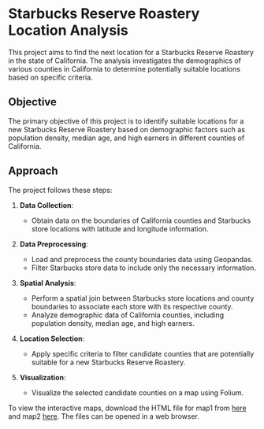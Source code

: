 # Starbucks Reserve Roastery Location Analysis

This project aims to find the next location for a Starbucks Reserve Roastery in the state of California. The analysis investigates the demographics of various counties in California to determine potentially suitable locations based on specific criteria.

## Objective

The primary objective of this project is to identify suitable locations for a new Starbucks Reserve Roastery based on demographic factors such as population density, median age, and high earners in different counties of California.

## Approach

The project follows these steps:

1. **Data Collection**: 
   - Obtain data on the boundaries of California counties and Starbucks store locations with latitude and longitude information.

2. **Data Preprocessing**:
   - Load and preprocess the county boundaries data using Geopandas.
   - Filter Starbucks store data to include only the necessary information.

3. **Spatial Analysis**:
   - Perform a spatial join between Starbucks store locations and county boundaries to associate each store with its respective county.
   - Analyze demographic data of California counties, including population density, median age, and high earners.

4. **Location Selection**:
   - Apply specific criteria to filter candidate counties that are potentially suitable for a new Starbucks Reserve Roastery.

5. **Visualization**:
   - Visualize the selected candidate counties on a map using Folium.
  
To view the interactive maps, download the HTML file for map1 from [here](https://github.com/zerrynlh/Starbucks-Geospatial_Analysis/blob/main/map1.html) and map2 [here](https://github.com/zerrynlh/Starbucks-Geospatial_Analysis/blob/main/map2.html). The files can be opened in a web browser.

